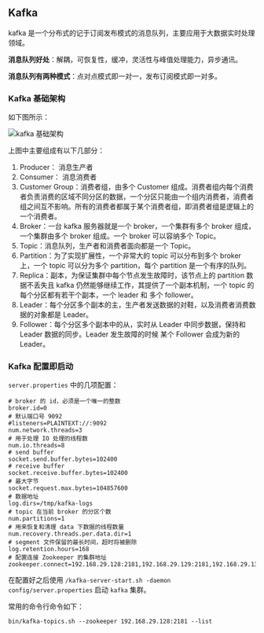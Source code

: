 ## Kafka

kafka 是一个分布式的记于订阅发布模式的消息队列，主要应用于大数据实时处理领域。

**消息队列好处**：解耦，可恢复性，缓冲，灵活性与峰值处理能力，异步通讯。

**消息队列有两种模式**：点对点模式即一对一，发布订阅模式即一对多。

### Kafka 基础架构

如下图所示：

![kafka 基础架构]( http://img.sangzhenya.com/Snipaste_2019-11-14_20-53-45.png )

上图中主要组成有以下几部分：

1. Producer： 消息生产者
2. Consumer： 消息消费者
3. Customer Group：消费者组，由多个 Customer 组成。消费者组内每个消费者负责消费的区域不同分区的数据，一个分区只能由一个组内消费者，消费者组之间互不影响。所有的消费者都属于某个消费者组，即消费者组是逻辑上的一个消费者。
4. Broker：一台 kafka 服务器就是一个 broker，一个集群有多个 broker 组成，一个集群由多个 broker 组成。一个 broker 可以容纳多个 Topic。
5. Topic：消息队列，生产者和消费者面向都是一个 Topic。
6. Partition：为了实现扩展性，一个非常大的 topic 可以分布到多个 broker 上，一个 topic 可以分为多个 partition，每个 partition 是一个有序的队列。
7. Replica：副本，为保证集群中每个节点发生故障时，该节点上的 partition 数据不丢失且 kafka 仍然能够继续工作，其提供了一个副本机制，一个 topic 的每个分区都有若干个副本，一个 leader 和 多个 follower。
8. Leader：每个分区多个副本的主，生产者发送数据的对鞋，以及消费者消费数据的对象都是 Leader。
9. Follower：每个分区多个副本中的从，实时从 Leader 中同步数据，保持和 Leader 数据的同步。Leader 发生故障的时候 某个 Follower 会成为新的 Leader。



### Kafka 配置即启动

`server.properties` 中的几项配置：

```properties
# broker 的 id，必须是一个唯一的整数
broker.id=0
# 默认端口号 9092
#listeners=PLAINTEXT://:9092
num.network.threads=3
# 用于处理 IO 处理的线程数
num.io.threads=8
# send buffer
socket.send.buffer.bytes=102400
# receive buffer
socket.receive.buffer.bytes=102400
# 最大字节
socket.request.max.bytes=104857600
# 数据地址
log.dirs=/tmp/kafka-logs
# topic 在当前 broker 的分区个数
num.partitions=1
# 用来恢复和清理 data 下数据的线程数量
num.recovery.threads.per.data.dir=1
# segment 文件保留的最长时间，超时将被删除
log.retention.hours=168
# 配置连接 Zookeeper 的集群地址
zookeeper.connect=192.168.29.128:2181,192.168.29.129:2181,192.168.29.130:2181
```

在配置好之后使用 `/kafka-server-start.sh -daemon config/server.properties` 启动 `kafka` 集群。

常用的命令行命令如下：

```shell
bin/kafka-topics.sh --zookeeper 192.168.29.128:2181 --list
```



















